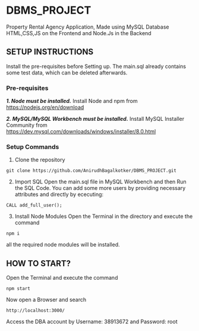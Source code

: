 # DBMS_PROJECT
Property Rental Agency Application, Made using MySQL Database HTML,CSS,JS on the Frontend and Node.Js in the Backend

## SETUP INSTRUCTIONS

Install the pre-requisites before Setting up. The main.sql already contains some test data, which can be deleted afterwards.

### Pre-requisites
***1. Node must be installed.***
Install Node and npm from https://nodejs.org/en/download

***2. MySQL/MySQL Workbench must be installed.***
Install MySQL Installer Community from https://dev.mysql.com/downloads/windows/installer/8.0.html

### Setup Commands

1. Clone the repository
```
git clone https://github.com/AnirudhBagalkotker/DBMS_PROJECT.git
```

2. Import SQL
Open the main.sql file in MySQL Workbench and then Run the SQL Code.
You can add some more users by providing necessary attributes and directly by ececuting:

```
CALL add_full_user();
```

3. Install Node Modules
Open the Terminal in the directory and execute the command

```
npm i
```

all the required node modules will be installed.

## HOW TO START?

Open the Terminal and execute the command

```
npm start
```

Now open a Browser and search

```
http://localhost:3000/
```

Access the DBA account by Username: 38913672 and Password: root


